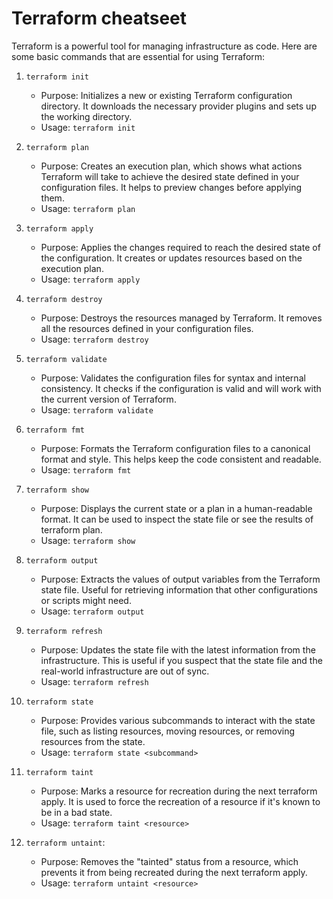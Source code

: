 # Terraform cheatseet

Terraform is a powerful tool for managing infrastructure as code. Here are some basic commands that are essential for using Terraform:

1. `terraform init`

    - Purpose: Initializes a new or existing Terraform configuration directory. It downloads the necessary provider plugins and sets up the working directory.
    - Usage: `terraform init`


2. `terraform plan`

    - Purpose: Creates an execution plan, which shows what actions Terraform will take to achieve the desired state defined in your configuration files. It helps to preview changes before applying them.
    - Usage: `terraform plan`


3. `terraform apply`

    - Purpose: Applies the changes required to reach the desired state of the configuration. It creates or updates resources based on the execution plan.
    - Usage: `terraform apply`


4. `terraform destroy`

    - Purpose: Destroys the resources managed by Terraform. It removes all the resources defined in your configuration files.
    - Usage: `terraform destroy`


5. `terraform validate`

    - Purpose: Validates the configuration files for syntax and internal consistency. It checks if the configuration is valid and will work with the current version of Terraform.
    - Usage: `terraform validate`


6. `terraform fmt`

    - Purpose: Formats the Terraform configuration files to a canonical format and style. This helps keep the code consistent and readable.
    - Usage: `terraform fmt`


7. `terraform show`

    - Purpose: Displays the current state or a plan in a human-readable format. It can be used to inspect the state file or see the results of terraform plan.
    - Usage: `terraform show`


8. `terraform output`

    - Purpose: Extracts the values of output variables from the Terraform state file. Useful for retrieving information that other configurations or scripts might need.
    - Usage: `terraform output`


9. `terraform refresh`

    - Purpose: Updates the state file with the latest information from the infrastructure. This is useful if you suspect that the state file and the real-world infrastructure are out of sync.
    - Usage: `terraform refresh`


10. `terraform state`

    - Purpose: Provides various subcommands to interact with the state file, such as listing resources, moving resources, or removing resources from the state.
    - Usage: `terraform state <subcommand>`


11. `terraform taint`

    - Purpose: Marks a resource for recreation during the next terraform apply. It is used to force the recreation of a resource if it's known to be in a bad state.
    - Usage: `terraform taint <resource>`


12. `terraform untaint`:

    - Purpose: Removes the "tainted" status from a resource, which prevents it from being recreated during the next terraform apply.
    - Usage: `terraform untaint <resource>`
